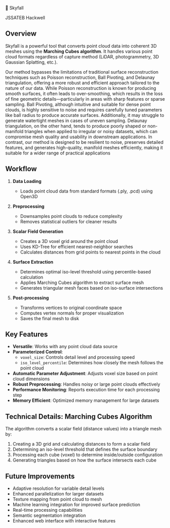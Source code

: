 🧱 Skyfall

JSSATEB Hackwell


## Overview

Skyfall is a powerful tool that converts point cloud data into coherent 3D meshes using the **Marching Cubes algorithm**. It handles various point cloud formats regardless of capture method (LiDAR, photogrammetry, 3D Gaussian Splatting, etc.).

Our method bypasses the limitations of traditional surface reconstruction techniques such as Poisson reconstruction, Ball Pivoting, and Delaunay triangulation, offering a more robust and efficient approach tailored to the nature of our data. While Poisson reconstruction is known for producing smooth surfaces, it often leads to over-smoothing, which results in the loss of fine geometric details—particularly in areas with sharp features or sparse sampling. Ball Pivoting, although intuitive and suitable for dense point clouds, is highly sensitive to noise and requires carefully tuned parameters like ball radius to produce accurate surfaces. Additionally, it may struggle to generate watertight meshes in cases of uneven sampling. Delaunay triangulation, on the other hand, tends to produce poorly shaped or non-manifold triangles when applied to irregular or noisy datasets, which can compromise mesh quality and usability in downstream applications. In contrast, our method is designed to be resilient to noise, preserves detailed features, and generates high-quality, manifold meshes efficiently, making it suitable for a wider range of practical applications

## Workflow

1. **Data Loading**
   - Loads point cloud data from standard formats (.ply, .pcd) using Open3D

2. **Preprocessing**
   - Downsamples point clouds to reduce complexity
   - Removes statistical outliers for cleaner results

3. **Scalar Field Generation**
   - Creates a 3D voxel grid around the point cloud
   - Uses KD-Tree for efficient nearest-neighbor searches
   - Calculates distances from grid points to nearest points in the cloud

4. **Surface Extraction**
   - Determines optimal iso-level threshold using percentile-based calculation
   - Applies Marching Cubes algorithm to extract surface mesh
   - Generates triangular mesh faces based on iso-surface intersections

5. **Post-processing**
   - Transforms vertices to original coordinate space
   - Computes vertex normals for proper visualization
   - Saves the final mesh to disk

## Key Features

- **Versatile**: Works with any point cloud data source
- **Parameterized Control**:
  - `voxel_size`: Controls detail level and processing speed
  - `iso_level_percentile`: Determines how closely the mesh follows the point cloud
- **Automatic Parameter Adjustment**: Adjusts voxel size based on point cloud dimensions
- **Robust Preprocessing**: Handles noisy or large point clouds effectively
- **Performance Monitoring**: Reports execution time for each processing step
- **Memory Efficient**: Optimized memory management for large datasets

## Technical Details: Marching Cubes Algorithm

The algorithm converts a scalar field (distance values) into a triangle mesh by:

1. Creating a 3D grid and calculating distances to form a scalar field
2. Determining an iso-level threshold that defines the surface boundary
3. Processing each cube (voxel) to determine inside/outside configuration
4. Generating triangles based on how the surface intersects each cube

## Future Improvements

- Adaptive resolution for variable detail levels
- Enhanced parallelization for larger datasets
- Texture mapping from point cloud to mesh
- Machine learning integration for improved surface prediction
- Real-time processing capabilities
- Semantic segmentation integration
- Enhanced web interface with interactive features
